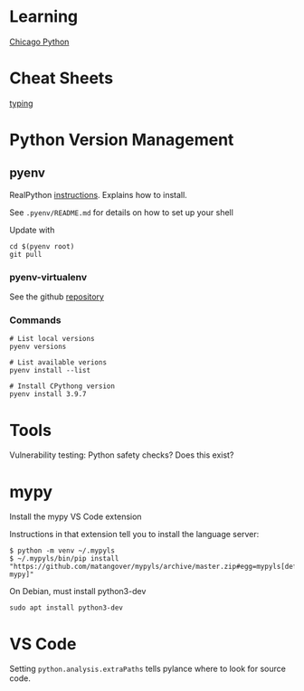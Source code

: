 # Learning

[Chicago Python](https://www.chipy.org)


# Cheat Sheets

[typing](https://mypy.readthedocs.io/en/latest/cheat_sheet_py3.html)


# Python Version Management

## pyenv

RealPython [instructions](https://realpython.com/intro-to-pyenv/).  Explains how to install.

See `.pyenv/README.md` for details on how to set up your shell

Update with

    cd $(pyenv root)
    git pull

### pyenv-virtualenv

See the github [repository](https://github.com/pyenv/pyenv-virtualenv)



### Commands

    # List local versions
    pyenv versions

    # List available verions
    pyenv install --list

    # Install CPythong version
    pyenv install 3.9.7

    



# Tools

Vulnerability testing:  Python safety checks?  Does this exist?

# mypy

Install the mypy VS Code extension

Instructions in that extension tell you to install the language server:

    $ python -m venv ~/.mypyls
    $ ~/.mypyls/bin/pip install "https://github.com/matangover/mypyls/archive/master.zip#egg=mypyls[default-mypy]"

On Debian, must install python3-dev

    sudo apt install python3-dev

# VS Code

Setting `python.analysis.extraPaths` tells pylance where to look for source code.
